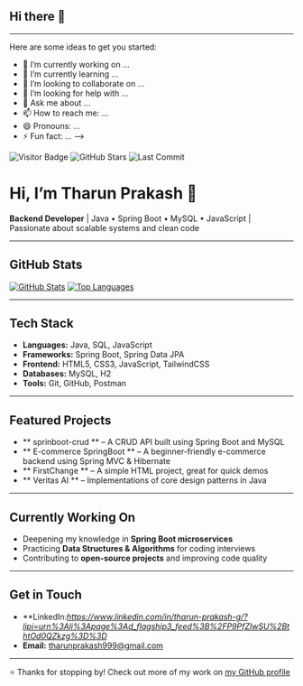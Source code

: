 ## Hi there 👋
---
Here are some ideas to get you started:

- 🔭 I’m currently working on ...
- 🌱 I’m currently learning ...
- 👯 I’m looking to collaborate on ...
- 🤔 I’m looking for help with ...
- 💬 Ask me about ...
- 📫 How to reach me: ...
- 😄 Pronouns: ...
- ⚡ Fun fact: ...
-->
<!-- Top Badges -->
![Visitor Badge](https://badges.pufler.dev/visits/tharun694/tharun694)
![GitHub Stars](https://img.shields.io/github/stars/tharun694?style=social)
![Last Commit](https://img.shields.io/github/last-commit/tharun694/tharun694)

# Hi, I’m **Tharun Prakash** 👋

**Backend Developer** | Java • Spring Boot • MySQL • JavaScript | Passionate about scalable systems and clean code

---

##  GitHub Stats
[![GitHub Stats](https://github-readme-stats.vercel.app/api?username=tharun694&show_icons=true&theme=radical)](https://github.com/tharun694)
[![Top Languages](https://github-readme-stats.vercel.app/api/top-langs?username=tharun694&layout=compact)](https://github.com/tharun694)

---

##  Tech Stack
- **Languages:** Java,  SQL, JavaScript  
- **Frameworks:** Spring Boot, Spring Data JPA  
- **Frontend:** HTML5, CSS3, JavaScript, TailwindCSS  
- **Databases:** MySQL, H2  
- **Tools:** Git, GitHub, Postman

---

##  Featured Projects
- ** sprinboot-crud ** – A CRUD API built using Spring Boot and MySQL  
- ** E-commerce SpringBoot ** – A beginner-friendly e-commerce backend using Spring MVC & Hibernate  
- ** FirstChange ** – A simple HTML project, great for quick demos  
- ** Veritas AI ** – Implementations of core design patterns in Java

---

##  Currently Working On
- Deepening my knowledge in **Spring Boot microservices**  
- Practicing **Data Structures & Algorithms** for coding interviews  
- Contributing to **open-source projects** and improving code quality

---

##  Get in Touch
- **LinkedIn:*https://www.linkedin.com/in/tharun-prakash-g/?lipi=urn%3Ali%3Apage%3Ad_flagship3_feed%3B%2FP9PfZIwSU%2BthtOd0QZkzg%3D%3D*   
- **Email:** tharunprakash999@gmail.com 
---

⭐ Thanks for stopping by! Check out more of my work on [my GitHub profile](https://github.com/tharun694)


